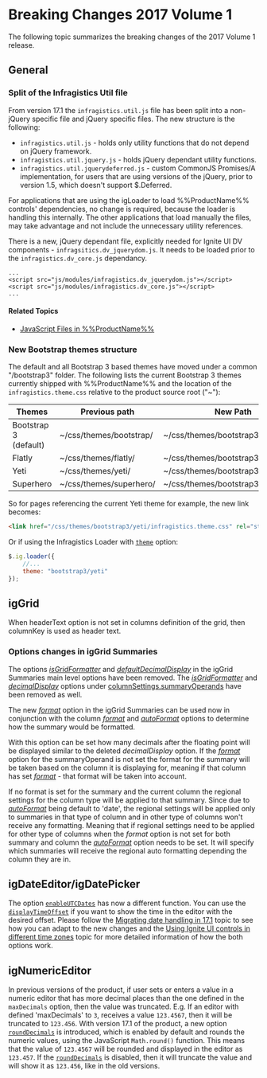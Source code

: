 ﻿<!--
|metadata|
{
    "fileName": "breaking-changes-2017-volume-1",
    "controlName": "",
    "tags": ["Breaking Changes","Known Issues"]
}
|metadata|
-->

# Breaking Changes 2017 Volume 1

The following topic summarizes the breaking changes of the 2017 Volume 1 release.

## General

### Split of the Infragistics Util file

From version 17.1 the `infragistics.util.js` file has been split into a non-jQuery specific file and jQuery specific files. The new structure is the following:

-   `infragistics.util.js` - holds only utility functions that do not depend on jQuery framework.
-   `infragistics.util.jquery.js` - holds jQuery dependant utility functions.
-   `infragistics.util.jquerydeferred.js` - custom CommonJS Promises/A implementation, for users that are using versions of the jQuery, prior to version 1.5, which doesn't support $.Deferred.

For applications that are using the igLoader to load %%ProductName%% controls' dependencies, no change is required, because the loader is handling this internally. The other applications that load manually the files, may take advantage and not include the unnecessary utility references.

There is a new, jQuery dependant file, explicitly needed for Ignite UI DV components - `infragsitics.dv_jquerydom.js`. It needs to be loaded prior to the `infragistics.dv_core.js` dependancy.

```
...
<script src="js/modules/infragistics.dv_jquerydom.js"></script>
<script src="js/modules/infragistics.dv_core.js"></script>
...
```

#### Related Topics
-   [JavaScript Files in %%ProductName%%](Deployment-Guide-JavaScript-Files.html)

### New Bootstrap themes structure

The default and all Bootstrap 3 based themes have moved under a common "/bootstrap3" folder. The following lists the current Bootstrap 3 themes currently shipped with %%ProductName%% and the location of the `infragistics.theme.css` relative to the product source root ("~"):


Themes | Previous path | New Path
-------|---------------|---------
Bootstrap 3 (default) |  ~/css/themes/bootstrap/ | ~/css/themes/bootstrap3/
Flatly | ~/css/themes/flatly/ | ~/css/themes/bootstrap3/flatly/
Yeti | ~/css/themes/yeti/ | ~/css/themes/bootstrap3/yeti/
Superhero | ~/css/themes/superhero/ | ~/css/themes/bootstrap3/superhero/

So for pages referencing the current Yeti theme for example, the new link becomes:
```html
<link href="/css/themes/bootstrap3/yeti/infragistics.theme.css" rel="stylesheet" type="text/css" />
```
Or if using the Infragistics Loader with [`theme`](%%jQueryApiUrl%%/ig.loaderClass#options:settings.theme) option:

```js
$.ig.loader({
    //...
    theme: "bootstrap3/yeti"
});
```

## igGrid

When headerText option is not set in columns definition of the grid, then columnKey is used as header text.

### Options changes in igGrid Summaries
The options [*isGridFormatter*](http://www.igniteui.com/help/api/2016.2/ui.iggridsummaries#options:isGridFormatter) and [*defaultDecimalDisplay*](http://www.igniteui.com/help/api/2016.2/ui.iggridsummaries#options:defaultDecimalDisplay) in the igGrid Summaries main level options have been removed.
The [*isGridFormatter*](http://www.igniteui.com/help/api/2016.2/ui.iggridsummaries#options:columnSettings.summaryOperands.isGridFormatter) and [*decimalDisplay*](http://www.igniteui.com/help/api/2016.2/ui.iggridsummaries#options:columnSettings.summaryOperands.decimalDisplay) options under [columnSettings.summaryOperands](http://www.igniteui.com/help/api/2016.2/ui.iggridsummaries#options:columnSettings.summaryOperands) have been removed as well.

The new [*format*](%%jQueryApiUrl%%/ui.iggridsummaries#options:columnSettings.summaryOperands.format) option in the igGrid Summaries can be used now in conjunction with the column [*format*](%%jQueryApiUrl%%/ui.iggrid#options:columns.format) and [*autoFormat*](%%jQueryApiUrl%%/ui.iggrid#options:autoFormat) options to determine how the summary would be formatted.

With this option can be set how many decimals after the floating point will be displayed similar to the deleted *decimalDisplay* option. If the [*format*](%%jQueryApiUrl%%/ui.iggridsummaries#options:columnSettings.summaryOperands.format) option for the summaryOperand is not set the format for the summary will be taken based on the column it is displaying for, meaning if that column has set [*format*](%%jQueryApiUrl%%/ui.iggrid#options:columns.format) - that format will be taken into account.

If no format is set for the summary and the current column the regional settings for the column type will be applied to that summary. Since due to [*autoFormat*](%%jQueryApiUrl%%/ui.iggrid#options:autoFormat) being default to 'date', the regional settings will be applied only to summaries in that type of column and in other type of columns won't receive any formatting. Meaning that if regional settings need to be applied for other type of columns when the *format* option is not set for both summary and column the [*autoFormat*](%%jQueryApiUrl%%/ui.iggrid#options:autoFormat) option needs to be set. It will specify which summaries will receive the regional auto formatting depending the column they are in.

## igDateEditor/igDatePicker

The option [`enableUTCDates`](%%jQueryApiUrl%%/ui.igdateeditor#options:enableUTCDates) has now a different function. You can use the [`displayTimeOffset`](%%jQueryApiUrl%%/ui.igdateeditor#options:displayTimeOffset) if you want to show the time in the editor with the desired offset. Please follow the [Migrating date handling in 17.1](igDateEditor-migrating-date-handling-in-17-1.html) topic to see how you can adapt to the new changes and the [Using Ignite UI controls in different time zones](Using-IgniteUI-controls-in-different-time-zones.html) topic for more detailed information of how the both options work.

## igNumericEditor

In previous versions of the product, if user sets or enters a value in a numeric editor that has more decimal places than the one defined in the `maxDecimals` option, then the value was truncated. E.g. If an editor with defined 'maxDecimals' to `3`, receives a value `123.4567`, then it will be truncated to `123.456`. With version 17.1 of the product, a new option [`roundDecimals`](ui.ignumericeditor#options:roundDecimals) is introduced, which is enabled by default and rounds the numeric values, using the JavaScript `Math.round()` function. This means that the value of `123.4567` will be rounded and displayed in the editor as `123.457`. If the [`roundDecimals`](ui.ignumericeditor#options:roundDecimals) is disabled, then it will truncate the value and will show it as `123.456`, like in the old versions.